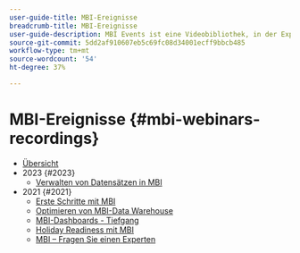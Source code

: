 ```yaml
---
user-guide-title: MBI-Ereignisse
breadcrumb-title: MBI-Ereignisse
user-guide-description: MBI Events ist eine Videobibliothek, in der Experten und Kollegen ihre Gedanken und Ideen zu Adobe Commerce teilen.
source-git-commit: 5dd2af910607eb5c69fc08d34001ecff9bbcb485
workflow-type: tm+mt
source-wordcount: '54'
ht-degree: 37%

---
```



# MBI-Ereignisse  {#mbi-webinars-recordings}

+ [Übersicht](overview.md)
+ 2023 {#2023}
   + [Verwalten von Datensätzen in MBI](2023/manage-data-sets.md)
+ 2021 {#2021}
   + [Erste Schritte mit MBI](2021-22/getting-started.md)
   + [Optimieren von MBI-Data Warehouse](2021-22/optimize-data-warehouse.md)
   + [MBI-Dashboards - Tiefgang](2021-22/dashboards-deep-dive.md)
   + [Holiday Readiness mit MBI](2021-22/holiday-readiness.md)
   + [MBI – Fragen Sie einen Experten](2021-22/ask-expert.md)

<!---+ Commerce Events {#commerce-events}
  + [Overview](commerce-events/overview.md)
  + 2022 {#2022}
    + [Top Tips and Tricks for Adobe Campaign Standard](customer-journeys/2022/tips-and-tricks.md)
    + [Develop and customize data models in Adobe Campaign Classic](customer-journeys/2022/data-models.md)

+ Data and insights {#commerce-release-updates}
  + [Overview](commerce-release-updates/overview.md)
  + 2022 {#2022}
    + [Innovations and trends](data-and-insights/2022/innovations.md)
    + [Sensei and Analysis Workspace](data-and-insights/2022/sensei.md)
    + [Personalize and automate with Adobe Target](data-and-insights/2022/personalize.md)
    + [Analytics and Target applications for Mobile and Apps](data-and-insights/2022/mobile-and-apps.md)
    + [Cross Device Analytics and Customer Journey Analytics](data-and-insights/2022/cross-device-analytics.md) --->